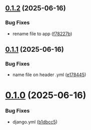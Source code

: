 ## [0.1.2](https://github.com/erichm1/genaxis/compare/v0.1.1...v0.1.2) (2025-06-16)


### Bug Fixes

* rename file to app ([f78227b](https://github.com/erichm1/genaxis/commit/f78227b5f522e24081507fa89e8180e233f1c9ef))



## [0.1.1](https://github.com/erichm1/genaxis/compare/v0.1.0...v0.1.1) (2025-06-16)


### Bug Fixes

* name file on header .yml ([e178445](https://github.com/erichm1/genaxis/commit/e178445e67ecf3760187c42eb021e70efa56baf5))



# [0.1.0](https://github.com/erichm1/genaxis/compare/b1dbcc59a25c97565849a51585e668e7a52195e0...v0.1.0) (2025-06-16)


### Bug Fixes

* django.yml ([b1dbcc5](https://github.com/erichm1/genaxis/commit/b1dbcc59a25c97565849a51585e668e7a52195e0))



